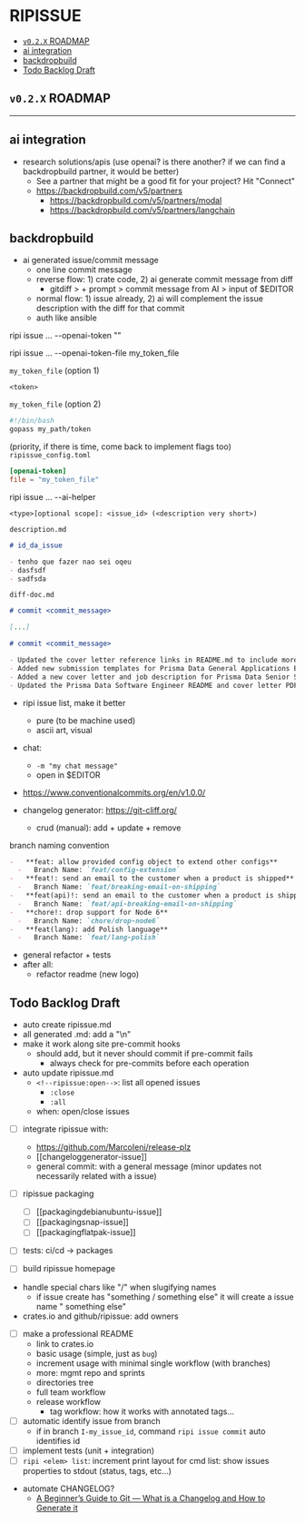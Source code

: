 # RIPISSUE

<!-- toc -->

- [`v0.2.X` ROADMAP](#v02x-roadmap)
- [ai integration](#ai-integration)
- [backdropbuild](#backdropbuild)
- [Todo Backlog Draft](#todo-backlog-draft)

<!-- tocstop -->

## `v0.2.X` ROADMAP


---

## ai integration

- research solutions/apis (use openai? is there another? if we can find a backdropbuild partner, it would be better)
  - See a partner that might be a good fit for your project? Hit "Connect"
  - https://backdropbuild.com/v5/partners
    - https://backdropbuild.com/v5/partners/modal
    - https://backdropbuild.com/v5/partners/langchain

## backdropbuild

- ai generated issue/commit message
  - one line commit message
  - reverse flow: 1) crate code, 2) ai generate commit message from diff
    - gitdiff > + prompt > commit message from AI > input of $EDITOR
  - normal flow: 1) issue already, 2) ai will complement the issue description with the diff for that commit
  - auth like ansible

ripi issue ... --openai-token "<token hard coded>"

ripi issue ... --openai-token-file my_token_file

`my_token_file` (option 1)

```
<token>
```

`my_token_file` (option 2)

```sh
#!/bin/bash
gopass my_path/token
```

(priority, if there is time, come back to implement flags too)
`ripissue_config.toml`

```toml
[openai-token]
file = "my_token_file"
```

ripi issue ... --ai-helper

```
<type>[optional scope]: <issue_id> (<description very short>)
```

`description.md`

```md
# id_da_issue

- tenho que fazer nao sei oqeu
- dasfsdf
- sadfsda
```

`diff-doc.md`

```md
# commit <commit_message>

[...]

# commit <commit_message>

- Updated the cover letter reference links in README.md to include more detailed URLs.
- Added new submission templates for Prisma Data General Applications Engineering.
- Added a new cover letter and job description for Prisma Data Senior Software Engineer.
- Updated the Prisma Data Software Engineer README and cover letter PDF.
```

- ripi issue list, make it better
  - pure (to be machine used)
  - ascii art, visual

- chat:
  - `-m "my chat message"`
  - open in $EDITOR

- https://www.conventionalcommits.org/en/v1.0.0/

- changelog generator: https://git-cliff.org/
  - crud (manual): add + update + remove

branch naming convention

```md
-   **feat: allow provided config object to extend other configs**
  -   Branch Name: `feat/config-extension`
-   **feat!: send an email to the customer when a product is shipped**
  -   Branch Name: `feat/breaking-email-on-shipping`
-   **feat(api)!: send an email to the customer when a product is shipped**
  -   Branch Name: `feat/api-breaking-email-on-shipping`
-   **chore!: drop support for Node 6**
  -   Branch Name: `chore/drop-node6`
-   **feat(lang): add Polish language**
  -   Branch Name: `feat/lang-polish`
```

- general refactor + tests
- after all:
  - refactor readme (new logo)

## Todo Backlog Draft


- auto create ripissue.md
- all generated .md: add a "\n"
- make it work along site pre-commit hooks
  - should add, but it never should commit if pre-commit fails
    - always check for pre-commits before each operation
- auto update ripissue.md
  - `<!--ripissue:open-->`: list all opened issues
    - `:close`
    - `:all`
  - when: open/close issues

- [ ] integrate ripissue with:
  - https://github.com/MarcoIeni/release-plz
  - [[changeloggenerator-issue]]
  - general commit: with a general message (minor updates not necessarily related with a issue)

- [ ] ripissue packaging
  - [ ] [[packagingdebianubuntu-issue]]
  - [ ] [[packagingsnap-issue]]
  - [ ] [[packagingflatpak-issue]]
- [ ] tests: ci/cd -> packages

- [ ] build ripissue homepage

- handle special chars like "/" when slugifying names
  - if issue create has "something / something else" it will create a issue name " something else"
- crates.io and github/ripissue: add owners
- [ ] make a professional README
  - link to crates.io
  - basic usage (simple, just as `bug`)
  - increment usage with minimal single workflow (with branches)
  - more: mgmt repo and sprints
  - directories tree
  - full team workflow
  - release workflow
    - tag workflow: how it works with annotated tags...
- [ ] automatic identify issue from branch
  - if in branch `I-my_issue_id`, command `ripi issue commit` auto identifies id
- [ ] implement tests (unit + integration)
- [ ] `ripi <elem> list`: increment print layout for cmd list: show issues properties to stdout (status, tags, etc...)
- automate CHANGELOG?
  - [A Beginner’s Guide to Git — What is a Changelog and How to Generate it](https://www.freecodecamp.org/news/a-beginners-guide-to-git-what-is-a-changelog-and-how-to-generate-it/)

